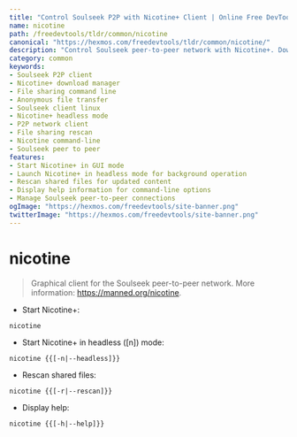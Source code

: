 ```yaml
---
title: "Control Soulseek P2P with Nicotine+ Client | Online Free DevTools by Hexmos"
name: nicotine
path: /freedevtools/tldr/common/nicotine
canonical: "https://hexmos.com/freedevtools/tldr/common/nicotine/"
description: "Control Soulseek peer-to-peer network with Nicotine+. Download and share files anonymously using this powerful P2P client. Free online tool, no registration required."
category: common
keywords:
- Soulseek P2P client
- Nicotine+ download manager
- File sharing command line
- Anonymous file transfer
- Soulseek client linux
- Nicotine+ headless mode
- P2P network client
- File sharing rescan
- Nicotine command-line
- Soulseek peer to peer
features:
- Start Nicotine+ in GUI mode
- Launch Nicotine+ in headless mode for background operation
- Rescan shared files for updated content
- Display help information for command-line options
- Manage Soulseek peer-to-peer connections
ogImage: "https://hexmos.com/freedevtools/site-banner.png"
twitterImage: "https://hexmos.com/freedevtools/site-banner.png"
---
```


# nicotine

> Graphical client for the Soulseek peer-to-peer network.
> More information: <https://manned.org/nicotine>.

- Start Nicotine+:

`nicotine`

- Start Nicotine+ in headless ([n]) mode:

`nicotine {{[-n|--headless]}}`

- Rescan shared files:

`nicotine {{[-r|--rescan]}}`

- Display help:

`nicotine {{[-h|--help]}}`
